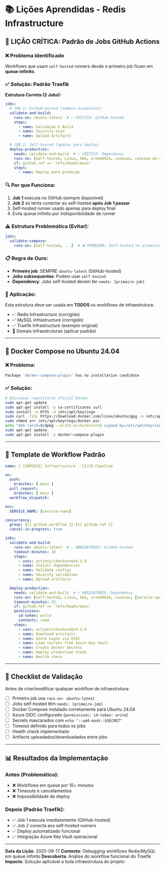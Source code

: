 # 📚 Lições Aprendidas - Redis Infrastructure

## 🎯 **LIÇÃO CRÍTICA: Padrão de Jobs GitHub Actions**

### ❌ **Problema Identificado**
Workflows que usam `self-hosted` runners desde o primeiro job ficam em **queue infinito**.

### ✅ **Solução: Padrão Traefik**

**Estrutura Correta (2 Jobs):**

```yaml
jobs:
  # JOB 1: GitHub-hosted (sempre disponível)
  validate-and-build:
    runs-on: ubuntu-latest  # ← CRÍTICO: GitHub-hosted
    steps:
      - name: Validação e Build
      - name: Security Scan
      - name: Upload Artifacts

  # JOB 2: Self-hosted (apenas para deploy)
  deploy-production:
    needs: validate-and-build  # ← CRÍTICO: Dependency
    runs-on: [self-hosted, Linux, X64, srv649924, conexao, conexao-de-sorte-redis-infraestrutura]
    if: github.ref == 'refs/heads/main'
    steps:
      - name: Deploy para produção
```

### 🔍 **Por que Funciona:**
1. **Job 1** executa no GitHub (sempre disponível)
2. **Job 2** só tenta conectar ao self-hosted **após Job 1 passar**
3. Self-hosted runner usado apenas para deploy final
4. Evita queue infinito por indisponibilidade de runner

### ⚠️ **Estrutura Problemática (Evitar):**
```yaml
jobs:
  validate-compose:
    runs-on: [self-hosted, ...]  # ❌ PROBLEMA: Self-hosted no primeiro job
```

### 📋 **Regra de Ouro:**
- **Primeiro job**: SEMPRE `ubuntu-latest` (GitHub-hosted)
- **Jobs subsequentes**: Podem usar `self-hosted`
- **Dependency**: Jobs self-hosted devem ter `needs: [primeiro-job]`

### 🎯 **Aplicação:**
Esta estrutura deve ser usada em **TODOS** os workflows de infraestrutura:
- ✅ Redis Infrastructure (corrigido)
- ✅ MySQL Infrastructure (corrigido)
- ✅ Traefik Infrastructure (exemplo original)
- 🔄 Demais infraestruturas (aplicar padrão)

---

## 🔐 **Docker Compose no Ubuntu 24.04**

### ❌ **Problema:**
```bash
Package 'docker-compose-plugin' has no installation candidate
```

### ✅ **Solução:**
```bash
# Adicionar repositório oficial Docker
sudo apt-get update
sudo apt-get install -y ca-certificates curl
sudo install -m 0755 -d /etc/apt/keyrings
sudo curl -fsSL https://download.docker.com/linux/ubuntu/gpg -o /etc/apt/keyrings/docker.asc
sudo chmod a+r /etc/apt/keyrings/docker.asc
echo "deb [arch=$(dpkg --print-architecture) signed-by=/etc/apt/keyrings/docker.asc] https://download.docker.com/linux/ubuntu $(. /etc/os-release && echo "$VERSION_CODENAME") stable" | sudo tee /etc/apt/sources.list.d/docker.list > /dev/null
sudo apt-get update
sudo apt-get install -y docker-compose-plugin
```

---

## 📝 **Template de Workflow Padrão**

```yaml
name: 🔧 [SERVICE] Infrastructure - CI/CD Pipeline

on:
  push:
    branches: [ main ]
  pull_request:
    branches: [ main ]
  workflow_dispatch:

env:
  SERVICE_NAME: [service-name]

concurrency:
  group: ${{ github.workflow }}-${{ github.ref }}
  cancel-in-progress: true

jobs:
  validate-and-build:
    runs-on: ubuntu-latest  # ← OBRIGATÓRIO: GitHub-hosted
    timeout-minutes: 10
    steps:
      - uses: actions/checkout@v4.3.0
      - name: Install dependencies
      - name: Validate configs
      - name: Security validation
      - name: Upload artifacts

  deploy-production:
    needs: validate-and-build  # ← OBRIGATÓRIO: Dependency
    runs-on: [self-hosted, Linux, X64, srv649924, conexao, [service-specific-label]]
    timeout-minutes: 25
    if: github.ref == 'refs/heads/main'
    permissions:
      id-token: write
      contents: read
    steps:
      - uses: actions/checkout@v4.3.0
      - name: Download artifacts
      - name: Azure Login via OIDC
      - name: Load secrets from Azure Key Vault
      - name: Create Docker Secrets
      - name: Deploy production stack
      - name: Health check
```

---

## 🚨 **Checklist de Validação**

Antes de criar/modificar qualquer workflow de infraestrutura:

- [ ] Primeiro job usa `runs-on: ubuntu-latest`
- [ ] Jobs self-hosted têm `needs: [primeiro-job]`
- [ ] Docker Compose instalado corretamente para Ubuntu 24.04
- [ ] Azure OIDC configurado (`permissions: id-token: write`)
- [ ] Secrets mascarados com `echo "::add-mask::$SECRET"`
- [ ] Timeout definido para todos os jobs
- [ ] Health check implementado
- [ ] Artifacts uploadados/downloadados entre jobs

---

## 📊 **Resultados da Implementação**

### Antes (Problemático):
- ❌ Workflows em queue por 10+ minutos
- ❌ Timeouts e cancelamentos
- ❌ Impossibilidade de deploy

### Depois (Padrão Traefik):
- ✅ Job 1 executa imediatamente (GitHub-hosted)
- ✅ Job 2 conecta aos self-hosted runners
- ✅ Deploy automatizado funcional
- ✅ Integração Azure Key Vault operacional

---

**Data da Lição**: 2025-09-17
**Contexto**: Debugging workflows Redis/MySQL em queue infinito
**Descoberta**: Análise do workflow funcional do Traefik
**Impacto**: Solução aplicável a toda infraestrutura do projeto